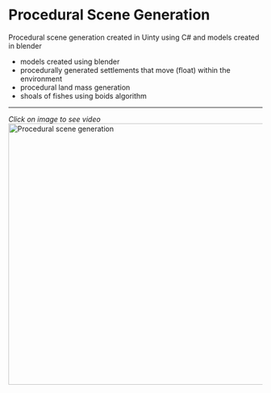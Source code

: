 # Procedural Scene Generation

Procedural scene generation created in Uinty using C# and models created in blender

- models created using blender
- procedurally generated settlements that move (float) within the environment
- procedural land mass generation
- shoals of fishes using boids algorithm

___
*Click on image to see video*
<a href="https://www.youtube.com/watch?v=fa85vQyyMR0" target="_blank"><img src="https://img.youtube.com/vi/fa85vQyyMR0/maxresdefault.jpg" 
alt="Procedural scene generation" width="920" height="517" border="0" /></a>
